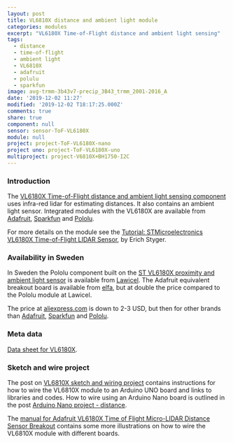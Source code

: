 ```yaml
---
layout: post
title: VL6810X distance and ambient light module
categories: modules
excerpt: "VL6180X Time-of-Flight distance and ambient light sensing"
tags:
  - distance
  - time-of-flight
  - ambient light
  - VL6810X
  - adafruit
  - polulu
  - sparkfun
image: avg-trmm-3b43v7-precip_3B43_trmm_2001-2016_A
date: '2019-12-02 11:27'
modified: '2019-12-02 T18:17:25.000Z'
comments: true
share: true
component: null
sensor: sensor-ToF-VL6180X
module: null
project: project-ToF-VL6180X-nano
project uno: project-ToF-VL6180X-uno
multiproject: project-V6810X+BH1750-I2C
---
```


### Introduction

The [VL6180X Time-of-Flight distance and ambient light sensing component](https://www.st.com/en/imaging-and-photonics-solutions/vl6180x.html) uses infra-red lidar for estimating distances. It also contains an ambient light sensor. Integrated modules with the VL6180X are available from [Adafruit](https://www.adafruit.com/product/3316), [Sparkfun](https://www.sparkfun.com/products/14722) and [Pololu](https://www.pololu.com/product/2489).

For more details on the module see the [Tutorial: STMicroelectronics VL6180X Time-of-Flight LIDAR Sensor](https://mcuoneclipse.com/2016/12/03/tutorial-stmicroelectronics-vl6180x-time-of-flight-lidar-sensors/), by Erich Styger.

### Availability in Sweden

In Sweden the Pololu component built on the [ST VL6180X proximity and ambient light sensor](https://www.pololu.com/product/2489) is available from [Lawicel](https://www.lawicel-shop.se). The Adafruit equivalent breakout board is available from [elfa](https://www.elfa.se/sv/vl6180x-tof-avstandsmaetare-5v-adafruit-3316/p/30129217?channel=b2c&price_gs=163.75&wt_mc=se.cse.gshop.sv.-&source=googleps&ext_cid=shgooaqsesv-na&gclid=CjwKCAiA58fvBRAzEiwAQW-hzTK8MioM0FVtLuRuMXxcfe-WNIWFOCdqKsG63lCPkBr_zVCA48H6ihoCSJIQAvD_BwE), but at double the price compared to the Pololu module at Lawicel.

The price at [aliexpress.com](https://www.aliexpress.com) is down to 2-3 USD, but then for other brands than [Adafruit](https://www.adafruit.com/product/3316), [Sparkfun](https://www.sparkfun.com/products/14722) and [Pololu](https://www.pololu.com/product/2489).

### Meta data

[Data sheet for VL6180X](https://www.pololu.com/file/0J961/VL6180X.pdf).

### Sketch and wire project

The post on [VL6810X sketch and wiring project](../../projects/project-ToF-VL6180X-uno) contains instructions for how to wire the VL6810X module to an Arduino UNO board and links to libraries and codes. How to wire using an Arduino Nano board is outlined in the post [Arduino Nano project - distance](../../projects/project-ToF-VL6180X-nano/).

The [manual for Adafruit VL6180X Time of Flight Micro-LIDAR Distance Sensor Breakout](https://www.elfa.se/Web/Downloads/_t/ds/Adafruit_VL6180X_eng_tds.pdf?pid=30129217) contains some more illustrations on how to wire the VL6810X module with different boards.
